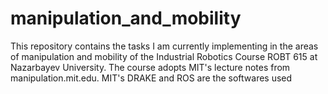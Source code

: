 # manipulation_and_mobility

This repository contains the tasks I am currently implementing in the areas of manipulation and mobility of the Industrial Robotics Course ROBT 615 at Nazarbayev University. The course adopts MIT's lecture notes from manipulation.mit.edu. MIT's DRAKE and ROS are the softwares used
